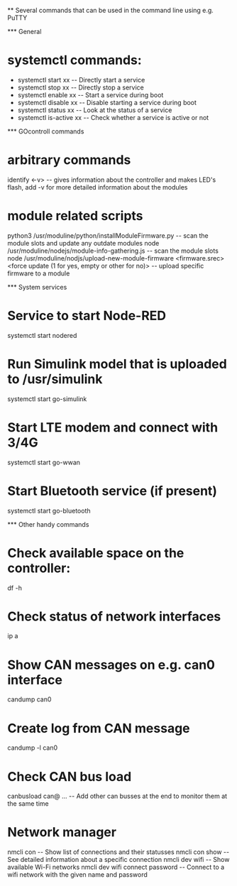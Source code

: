 ** Several commands that can be used in the command line using e.g. PuTTY

*** General
# systemctl commands:
* systemctl start xx  -- Directly start a service
* systemctl stop xx  -- Directly stop a service
* systemctl enable xx  -- Start a service during boot
* systemctl disable xx  -- Disable starting a service during boot
* systemctl status xx -- Look at the status of a service
* systemctl is-active xx -- Check whether a service is active or not



*** GOcontroll commands
# arbitrary commands
identify <-v> -- gives information about the controller and makes LED's flash, add -v for more detailed information about the modules

# module related scripts
python3 /usr/moduline/python/installModuleFirmware.py -- scan the module slots and update any outdate modules
node /usr/moduline/nodejs/module-info-gathering.js -- scan the module slots
node /usr/moduline/nodjs/upload-new-module-firmware <slot> <firmware.srec> <force update (1 for yes, empty or other for no)> -- upload specific firmware to a module



*** System services
# Service to start Node-RED
systemctl start nodered

# Run Simulink model that is uploaded to /usr/simulink 
systemctl start go-simulink

# Start LTE modem and connect with 3/4G
systemctl start go-wwan

# Start Bluetooth service (if present)
systemctl start go-bluetooth



*** Other handy commands
# Check available space on the controller:
df -h

# Check status of network interfaces
ip a

# Show CAN messages on e.g. can0 interface
candump can0

# Create log from CAN message 
candump -l can0

# Check CAN bus load

canbusload can<num>@<baudrate> ... -- Add other can busses at the end to monitor them at the same time
 
# Network manager
nmcli con           -- Show list of connections and their statusses
nmcli con show <con> -- See detailed information about a specific connection
nmcli dev wifi      -- Show available Wi-Fi networks
nmcli dev wifi connect <net name> password <password> -- Connect to a wifi network with the given name and password